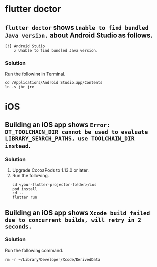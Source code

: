 # flutter doctor
## `flutter doctor` shows `Unable to find bundled Java version.` about Android Studio as follows.
```
[!] Android Studio
    ✗ Unable to find bundled Java version.
```

### Solution
Run the following in Terminal.
```shell
cd /Applications/Android Studio.app/Contents
ln -s jbr jre
```

# iOS
## Building an iOS app shows `Error: DT_TOOLCHAIN_DIR cannot be used to evaluate LIBRARY_SEARCH_PATHS, use TOOLCHAIN_DIR instead`.
### Solution
1. Upgrade CocoaPods to 1.13.0 or later.
2. Run the following.
   ```shell
   cd <your-flutter-projector-folder>/ios
   pod install
   cd ..
   flutter run
   ```

## Building an iOS app shows `Xcode build failed due to concurrent builds, will retry in 2 seconds.`
### Solution
Run the following command.
```shell
rm -r ~/Library/Developer/Xcode/DerivedData
```
